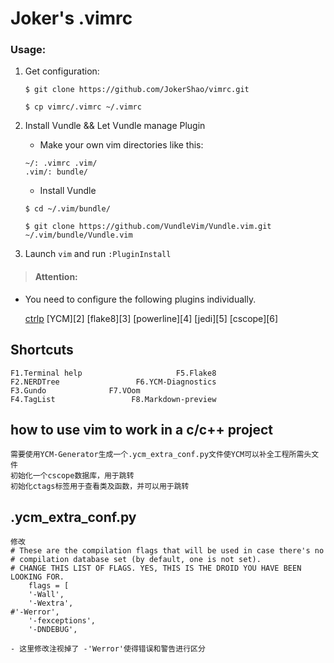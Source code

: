 # Joker's .vimrc

### Usage:

1. Get configuration:

    ```
    $ git clone https://github.com/JokerShao/vimrc.git

    $ cp vimrc/.vimrc ~/.vimrc
    ```

2. Install Vundle && Let Vundle manage Plugin

    - Make your own vim directories like this:

    ```
    ~/: .vimrc .vim/
    .vim/: bundle/
    ```

    - Install Vundle

    ```
    $ cd ~/.vim/bundle/

    $ git clone https://github.com/VundleVim/Vundle.vim.git ~/.vim/bundle/Vundle.vim
    ```

3. Launch `vim` and run `:PluginInstall`


> #### Attention:

- You need to configure the following plugins individually.

    [ctrlp][1]
    [YCM][2]
    [flake8][3]
    [powerline][4]
    [jedi][5]
    [cscope][6]



## Shortcuts

    F1.Terminal help                     F5.Flake8
    F2.NERDTree                 F6.YCM-Diagnostics
    F3.Gundo              F7.VOom
    F4.TagList                 F8.Markdown-preview

## how to use vim to work in a c/c++ project

    需要使用YCM-Generator生成一个.ycm_extra_conf.py文件使YCM可以补全工程所需头文件
    初始化一个cscope数据库，用于跳转
    初始化ctags标签用于查看类及函数，并可以用于跳转

## .ycm_extra_conf.py

    修改
    # These are the compilation flags that will be used in case there's no
    # compilation database set (by default, one is not set).
    # CHANGE THIS LIST OF FLAGS. YES, THIS IS THE DROID YOU HAVE BEEN LOOKING FOR.
        flags = [
        '-Wall',
        '-Wextra',
    #'-Werror',
        '-fexceptions',
        '-DNDEBUG',

    - 这里修改注视掉了 -'Werror'使得错误和警告进行区分

[1]:www.baidu.com
